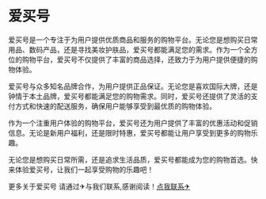 # 爱买号

爱买号是一个专注于为用户提供优质商品和服务的购物平台。无论您是想购买日常用品、数码产品，还是寻找美妆护肤品，爱买号都能满足您的需求。作为一个全方位的购物平台，爱买号不仅提供了丰富的商品选择，还致力于为用户提供便捷的购物体验。

爱买号与众多知名品牌合作，为用户提供正品保证。无论您是喜欢国际大牌，还是钟情于本土品牌，爱买号都能满足您的购物需求。同时，爱买号还提供了灵活的支付方式和快速的配送服务，确保用户能够享受到最优质的购物体验。

作为一个注重用户体验的购物平台，爱买号还为用户提供了丰富的优惠活动和促销信息。无论是新用户福利，还是限时特惠，爱买号都能让用户享受到更多的购物乐趣。

无论您是想购买日常所需，还是追求生活品质，爱买号都能成为您的购物首选。快来体验爱买号，让我们一起享受购物的乐趣吧！

更多关于爱买号 请通过✈与我们联系,感谢阅读！[点我联系✈](https://docs.G208.com)